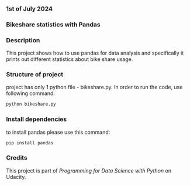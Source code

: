 ### 1st of July 2024

### Bikeshare statistics with Pandas


### Description
This project shows how to use pandas for data analysis and specifically it prints out different statistics about bike 
share usage.

### Structure of project
project has only 1 python file - bikeshare.py. In order to run the code, use following command:
```python
python bikeshare.py
```

### Install dependencies
to install pandas please use this command:
```python
pip install pandas
```

### Credits
This project is part of *Programming for Data Science with Python* on Udacity.

